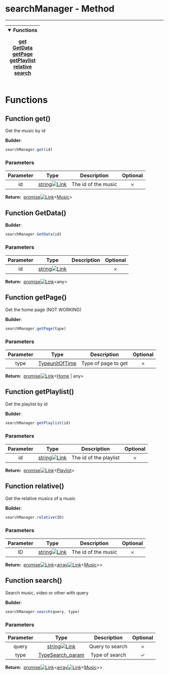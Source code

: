<!-- This file is generated by a script. Do not edit directly -->
# searchManager - Method


---
| <details open><summary>Functions</summary><p>[get](#function-get)<br>[GetData](#function-getdata)<br>[getPage](#function-getpage)<br>[getPlaylist](#function-getplaylist)<br>[relative](#function-relative)<br>[search](#function-search)</p></details> |
| --- |



 # Functions


## Function get() 
Get the music by id

**Builder**:
````javascript
searchManager.get(id)
````

### Parameters
| Parameter | Type | Description | Optional |
| :---: | :---: | :---: | :---: |
| id | [string![Link](/yt_music_api/assets/img/external_link.svg)](https://developer.mozilla.org/en-US/docs/Web/JavaScript/Reference/Global_Objects/String) | The id of the music | 𐄂 |


<span class="flex_return">**Return:**&nbsp;
[promise![Link](/yt_music_api/assets/img/external_link.svg)](https://developer.mozilla.org/en-US/docs/Web/JavaScript/Reference/Global_Objects/Promise)&lt;[Music](/1_3_3/class/Music)&gt;</span>
## Function GetData() 


**Builder**:
````javascript
searchManager.GetData(id)
````

### Parameters
| Parameter | Type | Description | Optional |
| :---: | :---: | :---: | :---: |
| id | [string![Link](/yt_music_api/assets/img/external_link.svg)](https://developer.mozilla.org/en-US/docs/Web/JavaScript/Reference/Global_Objects/String) |  | 𐄂 |


<span class="flex_return">**Return:**&nbsp;
[promise![Link](/yt_music_api/assets/img/external_link.svg)](https://developer.mozilla.org/en-US/docs/Web/JavaScript/Reference/Global_Objects/Promise)&lt;any&gt;</span>
## Function getPage() 
Get the home page (NOT WORKING)

**Builder**:
````javascript
searchManager.getPage(type)
````

### Parameters
| Parameter | Type | Description | Optional |
| :---: | :---: | :---: | :---: |
| type | [TypeunitOfTime](/1_3_3/interface/TypeunitOfTime) | Type of page to get | 𐄂 |


<span class="flex_return">**Return:**&nbsp;
[promise![Link](/yt_music_api/assets/img/external_link.svg)](https://developer.mozilla.org/en-US/docs/Web/JavaScript/Reference/Global_Objects/Promise)&lt;[Home](/1_3_3/class/Home) | any&gt;</span>
## Function getPlaylist() 
Get the playlist by id

**Builder**:
````javascript
searchManager.getPlaylist(id)
````

### Parameters
| Parameter | Type | Description | Optional |
| :---: | :---: | :---: | :---: |
| id | [string![Link](/yt_music_api/assets/img/external_link.svg)](https://developer.mozilla.org/en-US/docs/Web/JavaScript/Reference/Global_Objects/String) | The id of the playlist | 𐄂 |


<span class="flex_return">**Return:**&nbsp;
[promise![Link](/yt_music_api/assets/img/external_link.svg)](https://developer.mozilla.org/en-US/docs/Web/JavaScript/Reference/Global_Objects/Promise)&lt;[Playlist](/1_3_3/class/Playlist)&gt;</span>
## Function relative() 
Get the relative musics of a music

**Builder**:
````javascript
searchManager.relative(ID)
````

### Parameters
| Parameter | Type | Description | Optional |
| :---: | :---: | :---: | :---: |
| ID | [string![Link](/yt_music_api/assets/img/external_link.svg)](https://developer.mozilla.org/en-US/docs/Web/JavaScript/Reference/Global_Objects/String) | The id of the music | 𐄂 |


<span class="flex_return">**Return:**&nbsp;
[promise![Link](/yt_music_api/assets/img/external_link.svg)](https://developer.mozilla.org/en-US/docs/Web/JavaScript/Reference/Global_Objects/Promise)&lt;[array![Link](/yt_music_api/assets/img/external_link.svg)](https://developer.mozilla.org/en-US/docs/Web/JavaScript/Reference/Global_Objects/Array)&lt;[Music](/1_3_3/class/Music)&gt;&gt;</span>
## Function search() 
Search music, video or other with query

**Builder**:
````javascript
searchManager.search(query, type)
````

### Parameters
| Parameter | Type | Description | Optional |
| :---: | :---: | :---: | :---: |
| query | [string![Link](/yt_music_api/assets/img/external_link.svg)](https://developer.mozilla.org/en-US/docs/Web/JavaScript/Reference/Global_Objects/String) | Query to search | 𐄂 |
| type | [TypeSearch_param](/1_3_3/param/TypeSearch_param) | Type of search | ✓ |


<span class="flex_return">**Return:**&nbsp;
[promise![Link](/yt_music_api/assets/img/external_link.svg)](https://developer.mozilla.org/en-US/docs/Web/JavaScript/Reference/Global_Objects/Promise)&lt;[array![Link](/yt_music_api/assets/img/external_link.svg)](https://developer.mozilla.org/en-US/docs/Web/JavaScript/Reference/Global_Objects/Array)&lt;[Music](/1_3_3/class/Music)&gt;&gt;</span>